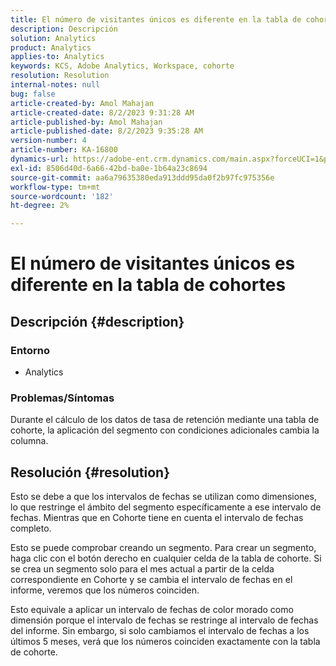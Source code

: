 ```yaml
---
title: El número de visitantes únicos es diferente en la tabla de cohortes
description: Descripción
solution: Analytics
product: Analytics
applies-to: Analytics
keywords: KCS, Adobe Analytics, Workspace, cohorte
resolution: Resolution
internal-notes: null
bug: false
article-created-by: Amol Mahajan
article-created-date: 8/2/2023 9:31:28 AM
article-published-by: Amol Mahajan
article-published-date: 8/2/2023 9:35:28 AM
version-number: 4
article-number: KA-16800
dynamics-url: https://adobe-ent.crm.dynamics.com/main.aspx?forceUCI=1&pagetype=entityrecord&etn=knowledgearticle&id=0ff79d59-1731-ee11-bdf3-6045bd006b3d
exl-id: 8506d40d-6a66-42bd-ba0e-1b64a23c8694
source-git-commit: aa6a79635380eda913ddd95da0f2b97fc975356e
workflow-type: tm+mt
source-wordcount: '182'
ht-degree: 2%

---
```


# El número de visitantes únicos es diferente en la tabla de cohortes

## Descripción {#description}


### <b>Entorno</b>

- Analytics




### <b>Problemas/Síntomas</b>

Durante el cálculo de los datos de tasa de retención mediante una tabla de cohorte, la aplicación del segmento con condiciones adicionales cambia la columna.


## Resolución {#resolution}


Esto se debe a que los intervalos de fechas se utilizan como dimensiones, lo que restringe el ámbito del segmento específicamente a ese intervalo de fechas. Mientras que en Cohorte tiene en cuenta el intervalo de fechas completo.

Esto se puede comprobar creando un segmento. Para crear un segmento, haga clic con el botón derecho en cualquier celda de la tabla de cohorte. Si se crea un segmento solo para el mes actual a partir de la celda correspondiente en Cohorte y se cambia el intervalo de fechas en el informe, veremos que los números coinciden.

Esto equivale a aplicar un intervalo de fechas de color morado como dimensión porque el intervalo de fechas se restringe al intervalo de fechas del informe. Sin embargo, si solo cambiamos el intervalo de fechas a los últimos 5 meses, verá que los números coinciden exactamente con la tabla de cohorte.
